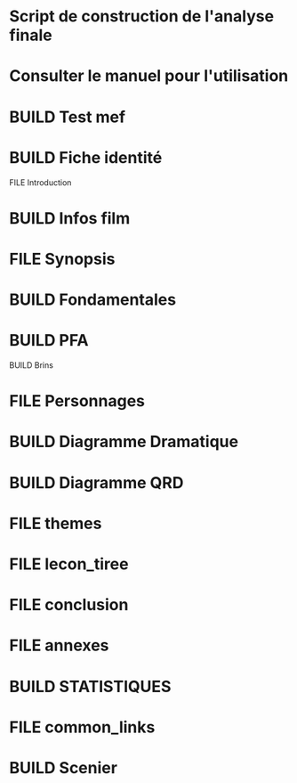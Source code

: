 # Script de construction de l'analyse finale
# Consulter le manuel pour l'utilisation
# BUILD Test mef
# BUILD Fiche identité
FILE Introduction
# BUILD Infos film
# FILE Synopsis
# BUILD Fondamentales
# BUILD PFA
BUILD Brins
# FILE Personnages
# BUILD Diagramme Dramatique
# BUILD Diagramme QRD
# FILE themes
# FILE lecon_tiree
# FILE conclusion
# FILE annexes
# BUILD STATISTIQUES
# FILE common_links
# BUILD Scenier
